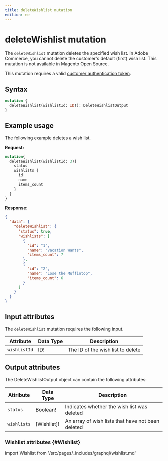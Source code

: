 ```yaml
---
title: deleteWishlist mutation
edition: ee
---
```


# deleteWishlist mutation

The `deleteWishlist` mutation deletes the specified wish list. In Adobe Commerce, you cannot delete the customer's default (first) wish list. This mutation is not available in Magento Open Source.

This mutation requires a valid [customer authentication token]({{page.baseurl}}/graphql/mutations/generate-customer-token.html).

## Syntax

```graphql
mutation {
  deleteWishlist(wishlistId: ID!): DeleteWishlistOutput
}
```

## Example usage

The following example deletes a wish list.

**Request:**

``` graphql
mutation{
  deleteWishlist(wishlistId: 3){
    status
    wishlists {
      id
      name
      items_count
    }
  }
}
```

**Response:**

```json
{
  "data": {
    "deleteWishlist": {
      "status": true,
      "wishlists": [
        {
          "id": "1",
          "name": "Vacation Wants",
          "items_count": 7
        },
        {
          "id": "2",
          "name": "Lose the Muffintop",
          "items_count": 6
        }
      ]
    }
  }
}
```

## Input attributes

The `deleteWishlist` mutation requires the following input.

Attribute |  Data Type | Description
--- | --- | ---
`wishlistId` | ID! | The ID of the wish list to delete

## Output attributes

The DeleteWishlistOutput object can contain the following attributes:

Attribute |  Data Type | Description
--- | --- | ---
`status` | Boolean! | Indicates whether the wish list was deleted
`wishlists` | [Wishlist]! | An array of wish lists that have not been deleted

### Wishlist attributes {#Wishlist}

import Wishlist from '/src/pages/_includes/graphql/wishlist.md'

<Wishlist />
